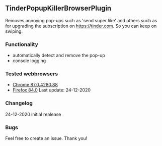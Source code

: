## TinderPopupKillerBrowserPlugin

Removes annoying pop-ups such as 'send super like' and others such as for upgrading the subscription on https://tinder.com. So you can keep on swiping.

### Functionality
- automatically detect and remove the pop-up
- console logging

### Tested webbrowsers
- [Chrome 87.0.4280.88](https://webkul.com/blog/how-to-install-the-unpacked-extension-in-chrome/)
- [Firefox 84.0](https://developer.mozilla.org/en-US/docs/Mozilla/Add-ons/WebExtensions/Your_first_WebExtension#Installing)
Last update: 24-12-2020

### Changelog
24-12-2020 initial realease

### Bugs
Feel free to create an issue. Thank you!